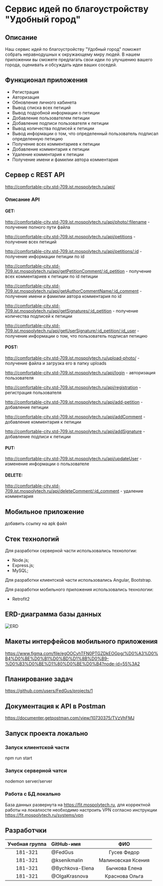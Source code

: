 # Сервис идей по благоустройству "Удобный город"

## Описание

Наш сервис идей по благоустройству "Удобный город" поможет собрать неравнодушных к окружающему миру людей. В нашем приложении вы сможете предлагать свои идеи по улучшению вашего города, оценивать и обсуждать идеи ваших соседей.

## Функционал приложения

- Регистрация
- Авторизация
- Обновление личного кабинета
- Вывод списка всех петиций
- Вывод подробной информации о петиции
- Добавление пользователем петиции
- Добавление подписи пользователя к петиции
- Вывод количества подписей к петиции
- Вывод информации о том, что определенный пользователь подписал определенную петицию
- Получение всех комментариев к петиции
- Добавление комментария к петиции
- Удаление комментария к петиции
- Получение имени и фамилии автора комментария

## Сервер с REST API

http://comfortable-city.std-709.ist.mospolytech.ru/api/

### Описание API
#### GET:
http://comfortable-city.std-709.ist.mospolytech.ru/api/photo/:filename - получение полного пути файла

http://comfortable-city.std-709.ist.mospolytech.ru/api/petitions - получение всех петиций

http://comfortable-city.std-709.ist.mospolytech.ru/api/petitions/:id - получение информации петиции по id

http://comfortable-city.std-709.ist.mospolytech.ru/api/getPetitionComment/:id_petition - получение всех комментариев к петиции по id петиции

http://comfortable-city.std-709.ist.mospolytech.ru/api/getAuthorCommentName/:id_comment - получение имени и фамилии автора комментария по id

http://comfortable-city.std-709.ist.mospolytech.ru/api/getSignatures/:id_petition - получение количества подписей к петиции

http://comfortable-city.std-709.ist.mospolytech.ru/api/getUserSignature/:id_petition/:id_user - получение информации о том, что пользователь подписал петицию

#### POST:

http://comfortable-city.std-709.ist.mospolytech.ru/upload-photo/ - получение файла и загрузка его в папку uploads

http://comfortable-city.std-709.ist.mospolytech.ru/api/login - авторизация пользователя

http://comfortable-city.std-709.ist.mospolytech.ru/api/registration - регистрация пользователя

http://comfortable-city.std-709.ist.mospolytech.ru/api/add-petition - добавление петиции

http://comfortable-city.std-709.ist.mospolytech.ru/api/addComment - добавление комментария к петиции

http://comfortable-city.std-709.ist.mospolytech.ru/api/addSignature - добавление подписи к петиции

#### PUT:
http://comfortable-city.std-709.ist.mospolytech.ru/api/updateUser - изменение информации о пользователе

#### DELETE:
http://comfortable-city.std-709.ist.mospolytech.ru/api/deleteComment/:id_comment - удаление комментария

## Мобильное приложение

добавить ссылку на apk файл

## Стек технологий

Для разработки серверной части использовались технологии:

- Node.js;
- Express.js;
- MySQL;

Для разработки клиентской части использовались Angular, Bootstrap.

Для разработки мобильного приложения использовались технологии:

- Retrofit2

## ERD-диаграмма базы данных

![ERD](https://sun9-27.userapi.com/impg/aM1bAzXoe5SDNs5dKyEZCjj1JBci3HVT7r-XPw/rtw1_wfh14M.jpg?size=738x561&quality=96&proxy=1&sign=2f61e3f4ccfa9a9cd941b6a325e56780&type=album)

## Макеты интерфейсов мобильного приложения

https://www.figma.com/file/egOOCyhTFN0PTGZDkEOGpg/%D0%A3%D0%B4%D0%BE%D0%B1%D0%BD%D1%8B%D0%B9-%D0%B3%D0%BE%D1%80%D0%BE%D0%B4?node-id=55%3A2

## Планирование задач
https://github.com/users/FedGus/projects/1

## Документация к API в Postman

https://documenter.getpostman.com/view/10730375/TVzVhFMJ

## Запуск проекта локально

### Запуск клиентской части

npm run start

### Запуск серверной чатси

nodemon server/server

### Работа с БД локально

База данных развернута на https://fit.mospolytech.ru, для корректной работы на локалхосте необходимо настроить VPN согласно инструкции https://fit.mospolytech.ru/systems/vpn

## Разработчки

| Учебная группа | GitHub-имя      |        ФИО         |
| :------------: | :-------------- | :----------------: |
|    181-321     | @FedGus         |    Гусев Федор     |
|    181-321     | @ksenikmalin    | Малиновская Ксения |
|    181-321     | @Bychkova-Elena |   Бычкова Елена    |
|    181-321     | @OlgaKrasnova   |   Краснова Ольга   |
